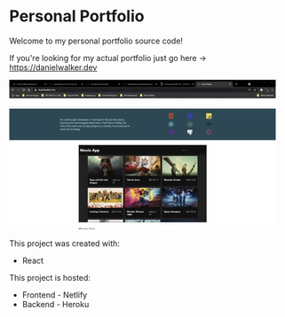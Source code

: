 # Personal Portfolio

Welcome to my personal portfolio source code!

If you're looking for my actual portfolio just go here -> https://danielwalker.dev

![Project Screenshot](/src/images/portfolio.gif)

This project was created with:
* React


This project is hosted:
* Frontend - Netlify
* Backend - Heroku
